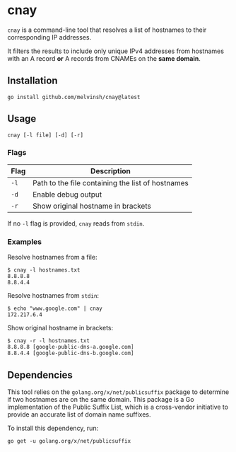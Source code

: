 # cnay

`cnay` is a command-line tool that resolves a list of hostnames to their corresponding IP addresses. 

It filters the results to include only unique IPv4 addresses from hostnames with an A record **or** A records from CNAMEs on the **same domain**.

## Installation

```
go install github.com/melvinsh/cnay@latest
```

## Usage

```
cnay [-l file] [-d] [-r]
```

### Flags

| Flag | Description |
|------|-------------|
| `-l` | Path to the file containing the list of hostnames |
| `-d` | Enable debug output |
| `-r` | Show original hostname in brackets |

If no `-l` flag is provided, `cnay` reads from `stdin`.

### Examples

Resolve hostnames from a file:
```
$ cnay -l hostnames.txt
8.8.8.8
8.8.4.4
```

Resolve hostnames from `stdin`:
```
$ echo "www.google.com" | cnay
172.217.6.4
```

Show original hostname in brackets:
```
$ cnay -r -l hostnames.txt
8.8.8.8 [google-public-dns-a.google.com]
8.8.4.4 [google-public-dns-b.google.com]
```

## Dependencies

This tool relies on the `golang.org/x/net/publicsuffix` package to determine if two hostnames are on the same domain. This package is a Go implementation of the Public Suffix List, which is a cross-vendor initiative to provide an accurate list of domain name suffixes.

To install this dependency, run:

```
go get -u golang.org/x/net/publicsuffix
```
